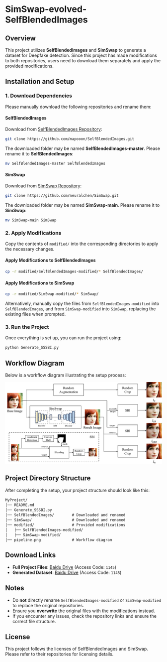 # SimSwap-evolved-SelfBlendedImages

## Overview
This project utilizes **SelfBlendedImages** and **SimSwap** to generate a dataset for Deepfake detection. Since this project has made modifications to both repositories, users need to download them separately and apply the provided modifications.

## Installation and Setup

### 1. Download Dependencies
Please manually download the following repositories and rename them:

#### **SelfBlendedImages**
Download from [SelfBlendedImages Repository](https://github.com/mapooon/SelfBlendedImages):
```bash
git clone https://github.com/mapooon/SelfBlendedImages.git
```
The downloaded folder may be named **SelfBlendedImages-master**. Please rename it to **SelfBlendedImages**:
```bash
mv SelfBlendedImages-master SelfBlendedImages
```

#### **SimSwap**
Download from [SimSwap Repository](https://github.com/neuralchen/SimSwap):
```bash
git clone https://github.com/neuralchen/SimSwap.git
```
The downloaded folder may be named **SimSwap-main**. Please rename it to **SimSwap**:
```bash
mv SimSwap-main SimSwap
```

### 2. Apply Modifications
Copy the contents of `modified/` into the corresponding directories to apply the necessary changes.

#### **Apply Modifications to SelfBlendedImages**
```bash
cp -r modified/SelfBlendedImages-modified/* SelfBlendedImages/
```

#### **Apply Modifications to SimSwap**
```bash
cp -r modified/SimSwap-modified/* SimSwap/
```

Alternatively, manually copy the files from `SelfBlendedImages-modified` into `SelfBlendedImages`, and from `SimSwap-modified` into `SimSwap`, replacing the existing files when prompted.

### 3. Run the Project
Once everything is set up, you can run the project using:
```bash
python Generate_SSSBI.py
```

## Workflow Diagram
Below is a workflow diagram illustrating the setup process:

![Workflow Diagram](pipeline.png)

## Project Directory Structure
After completing the setup, your project structure should look like this:
```plaintext
MyProject/
│── README.md
│── Generate_SSSBI.py
│── SelfBlendedImages/        # Downloaded and renamed
│── SimSwap/                  # Downloaded and renamed
│── modified/                 # Provided modifications
│   ├── SelfBlendedImages-modified/
│   ├── SimSwap-modified/
│── pipeline.png              # Workflow diagram
```

## Download Links
- **Full Project Files**: [Baidu Drive](https://pan.baidu.com/s/1upF7XRk6Oduj1johlCmofw?pwd=1145) (Access Code: `1145`)
- **Generated Dataset**: [Baidu Drive](https://pan.baidu.com/s/1qhz5DWNWlndZ08ENH2SJ8w?pwd=1145) (Access Code: `1145`)

## Notes
- Do **not** directly rename `SelfBlendedImages-modified` or `SimSwap-modified` to replace the original repositories.
- Ensure you **overwrite** the original files with the modifications instead.
- If you encounter any issues, check the repository links and ensure the correct file structure.

## License
This project follows the licenses of SelfBlendedImages and SimSwap. Please refer to their repositories for licensing details.

